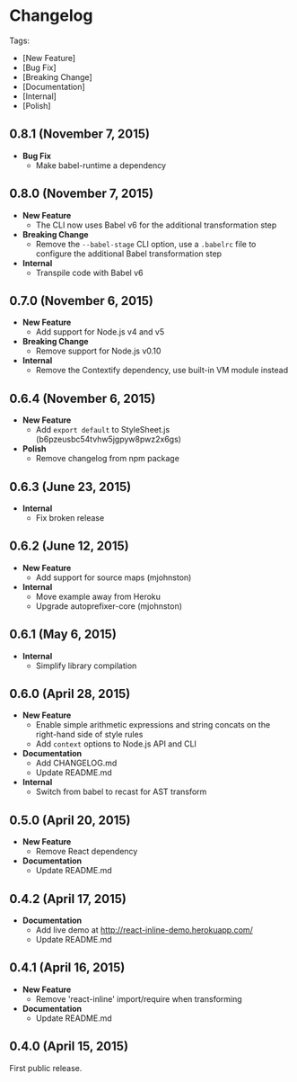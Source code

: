 # Changelog

Tags:

- [New Feature]
- [Bug Fix]
- [Breaking Change]
- [Documentation]
- [Internal]
- [Polish]

## 0.8.1 (November 7, 2015)

- **Bug Fix**
  - Make babel-runtime a dependency

## 0.8.0 (November 7, 2015)

- **New Feature**
  - The CLI now uses Babel v6 for the additional transformation step
- **Breaking Change**
  - Remove the `--babel-stage` CLI option, use a `.babelrc` file to configure the additional Babel transformation step
- **Internal**
  - Transpile code with Babel v6

## 0.7.0 (November 6, 2015)

- **New Feature**
  - Add support for Node.js v4 and v5
- **Breaking Change**
  - Remove support for Node.js v0.10
- **Internal**
  - Remove the Contextify dependency, use built-in VM module instead

## 0.6.4 (November 6, 2015)

- **New Feature**
  - Add `export default` to StyleSheet.js (b6pzeusbc54tvhw5jgpyw8pwz2x6gs)
- **Polish**
  - Remove changelog from npm package

## 0.6.3 (June 23, 2015)

- **Internal**
  - Fix broken release

## 0.6.2 (June 12, 2015)

- **New Feature**
  - Add support for source maps (mjohnston)
- **Internal**
  - Move example away from Heroku
  - Upgrade autoprefixer-core (mjohnston)

## 0.6.1 (May 6, 2015)

- **Internal**
  - Simplify library compilation

## 0.6.0 (April 28, 2015)

- **New Feature**
  - Enable simple arithmetic expressions and string concats on the right-hand side of style rules
  - Add `context` options to Node.js API and CLI
- **Documentation**
  - Add CHANGELOG.md
  - Update README.md
- **Internal**
  - Switch from babel to recast for AST transform

## 0.5.0 (April 20, 2015)

- **New Feature**
  - Remove React dependency
- **Documentation**
  - Update README.md

## 0.4.2 (April 17, 2015)

- **Documentation**
  - Add live demo at http://react-inline-demo.herokuapp.com/
  - Update README.md

## 0.4.1 (April 16, 2015)

- **New Feature**
  - Remove 'react-inline' import/require when transforming
- **Documentation**
  - Update README.md

## 0.4.0 (April 15, 2015)

First public release.

